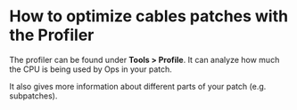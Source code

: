 # How to optimize cables patches with the Profiler

The profiler can be found under **Tools > Profile**. It can analyze how much the CPU is being used by Ops in your patch.

It also gives more information about different parts of your patch (e.g. subpatches).
